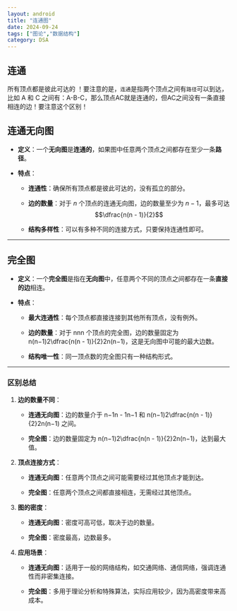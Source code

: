 ```yaml
---
layout: android
title: "连通图"
date: 2024-09-24
tags: ["图论","数据结构"]
category: DSA
---
```


## 连通
所有顶点都是彼此可达的
！要注意的是，`连通`是指两个顶点之间有`路径`可以到达，比如 A 和 C 之间有：A-B-C，那么顶点AC就是连通的，但AC之间没有一条直接相连的边！要注意这个区别！

 

## 连通无向图

- **定义**：一个**无向图**是**连通的**，如果图中任意两个顶点之间都存在至少一条**路径**。
    
- **特点**：
    
    - **连通性**：确保所有顶点都是彼此可达的，没有孤立的部分。
        
    - **边的数量**：对于 $n$ 个顶点的连通无向图，边的数量至少为 $n−1$，最多可达 $$\dfrac{n(n - 1)}{2}$$
    - **结构多样性**：可以有多种不同的连接方式，只要保持连通性即可。
        

---

## 完全图

- **定义**：一个**完全图**是指在**无向图**中，任意两个不同的顶点之间都存在一条**直接的边**相连。
    
- **特点**：
    
    - **最大连通性**：每个顶点都直接连接到其他所有顶点，没有例外。
        
    - **边的数量**：对于 nnn 个顶点的完全图，边的数量固定为 n(n−1)2\dfrac{n(n - 1)}{2}2n(n−1)​，这是无向图中可能的最大边数。
        
    - **结构唯一性**：同一顶点数的完全图只有一种结构形式。
        

---

### **区别总结**

1. **边的数量不同**：
    
    - **连通无向图**：边的数量介于 n−1n - 1n−1 和 n(n−1)2\dfrac{n(n - 1)}{2}2n(n−1)​ 之间。
        
    - **完全图**：边的数量固定为 n(n−1)2\dfrac{n(n - 1)}{2}2n(n−1)​，达到最大值。
        
2. **顶点连接方式**：
    
    - **连通无向图**：任意两个顶点之间可能需要经过其他顶点才能到达。
        
    - **完全图**：任意两个顶点之间都直接相连，无需经过其他顶点。
        
3. **图的密度**：
    
    - **连通无向图**：密度可高可低，取决于边的数量。
        
    - **完全图**：密度最高，边数最多。
        
4. **应用场景**：
    
    - **连通无向图**：适用于一般的网络结构，如交通网络、通信网络，强调连通性而非密集连接。
        
    - **完全图**：多用于理论分析和特殊算法，实际应用较少，因为高密度带来高成本。